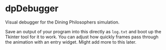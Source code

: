 # dpDebugger
Visual debugger for the Dining Philosophers simulation.

Save an output of your program into this directly as `log.txt` and boot up the Tkinter tool for it to work. You can adjust how quickly frames pass through the animation with an entry widget. Might add more to this later.